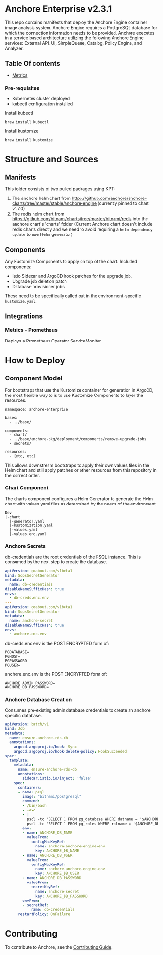 # Anchore Enterprise v2.3.1

This repo contains manifests that deploy the Anchore Engine container image analysis system. Anchore Engine requires a PostgreSQL database for which the connection information needs to be provided. Anchore executes in a service based architecture utilizing the following Anchore Engine services: External API, UI, SimpleQueue, Catalog, Policy Engine, and Analyzer.

## Table Of contents

- [Metrics](./metrics.md)

### Pre-requisites

* Kubernetes cluster deployed
* kubectl configuration installed

Install kubectl

```
brew install kubectl
```

Install kustomize

```
brew install kustomize
```

# Structure and Sources
## Manifests
This folder consists of two pulled packages using KPT:
1. The anchore helm chart from https://github.com/anchore/anchore-charts/tree/master/stable/anchore-engine (currently pinned to chart v1.7.0)
2. The redis helm chart from https://github.com/bitnami/charts/tree/master/bitnami/redis into the anchore chart's 'charts' folder (Current Anchore chart doesn't include redis charts directly and we need to avoid requiring a `helm dependency update` to use Helm generator)

## Components
Any Kustomize Components to apply on top of the chart. Included components:

* Istio Sidecar and ArgoCD hook patches for the upgrade job.
* Upgrade job deletion patch
* Database provisioner jobs

These need to be specifically called out in the environment-specific `kustomize.yaml`.

## Integrations
### Metrics - Prometheus

Deploys a Prometheus Operator ServiceMonitor

# How to Deploy 
## Component Model
For bootstraps that use the Kustomize container for generation in ArgoCD, the most flexible way to is to use Kustomize Components to layer the resources.
```
namespace: anchore-enterprise

bases:
  - ../base/

components:
  - chart/
  - ../base/anchore-pkg/deployment/components/remove-upgrade-jobs
  - secrets/

resources:
  - [etc, etc]
```

This allows downstream bootstraps to apply their own values files in the Helm chart and still apply patches or other resources from this repository in the correct order.

### Chart Component
The charts component configures a Helm Generator to generate the Helm chart with values.yaml files as determined by the needs of the environment.
```
Dev
|-chart
  |-generator.yaml
  |-kustomization.yaml
  |-values.yaml
  |-values.enc.yaml
```

### Anchore Secrets
db-credentials are the root credentials of the PSQL instance. This is consumed by the next step to create the database.
```yaml
apiVersion: goabout.com/v1beta1
kind: SopsSecretGenerator
metadata:
  name: db-credentials
disableNameSuffixHash: true
envs:
  - db-creds.enc.env
---
apiVersion: goabout.com/v1beta1
kind: SopsSecretGenerator
metadata:
  name: anchore-secret
disableNameSuffixHash: true
envs:
  - anchore.enc.env
```

db-creds.enc.env is the POST ENCRYPTED form of:
```text
PGDATABASE=
PGHOST=
PGPASSWORD
PGUSER=
```

anchore.enc.env is the POST ENCRYPTED form of:
```text
ANCHORE_ADMIN_PASSWORD=
ANCHORE_DB_PASSWORD=
```

### Anchore Database Creation
Consumes pre-existing admin database credentials to create an anchore specific database.
```yaml
apiVersion: batch/v1
kind: Job
metadata:
  name: ensure-anchore-rds-db
  annotations:
    argocd.argoproj.io/hook: Sync
    argocd.argoproj.io/hook-delete-policy: HookSucceeded
spec:
  template:
    metadata:
      name: ensure-anchore-rds-db
      annotations:
        sidecar.istio.io/inject: 'false'
    spec:
      containers: 
      - name: psql
        image: "bitnami/postgresql"
        command:
        - /bin/bash
        - -exc
        - |
          psql -tc "SELECT 1 FROM pg_database WHERE datname = '$ANCHORE_DB_NAME'" | grep -q 1 || psql -c "CREATE DATABASE $ANCHORE_DB_NAME"
          psql -tc "SELECT 1 FROM pg_roles WHERE rolname = '$ANCHORE_DB_USER'" | grep -q 1 && psql -c "ALTER USER $ANCHORE_DB_USER WITH PASSWORD '$ANCHORE_DB_PASSWORD'; GRANT ALL PRIVILEGES ON DATABASE $ANCHORE_DB_NAME TO $ANCHORE_DB_USER;" | grep -q GRANT || psql -c "CREATE USER $ANCHORE_DB_USER WITH PASSWORD '$ANCHORE_DB_PASSWORD'; GRANT ALL PRIVILEGES ON DATABASE $ANCHORE_DB_NAME TO $ANCHORE_DB_USER;" 
        env:
        - name: ANCHORE_DB_NAME
          valueFrom:
            configMapKeyRef:
              name: anchore-anchore-engine-env
              key: ANCHORE_DB_NAME
        - name: ANCHORE_DB_USER
          valueFrom:
            configMapKeyRef:
              name: anchore-anchore-engine-env
              key: ANCHORE_DB_USER
        - name: ANCHORE_DB_PASSWORD
          valueFrom:
            secretKeyRef:
              name: anchore-secret
              key: ANCHORE_DB_PASSWORD
        envFrom:
        - secretRef:
            name: db-credentials
      restartPolicy: OnFailure

```
# Contributing

To contribute to Anchore, see the [Contributing Guide](CONTRIBUTING.md).

